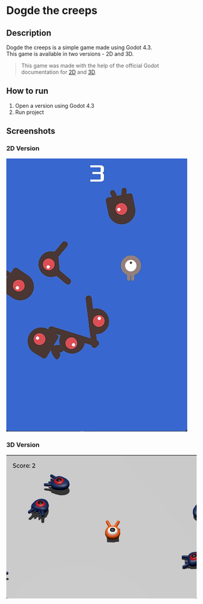 # Dogde the creeps

## Description

Dogde the creeps is a simple game made using Godot 4.3.  
This game is available in two versions - 2D and 3D.

>This game was made with the help of the official Godot documentation for [2D](https://docs.godotengine.org/en/stable/getting_started/first_2d_game/index.html) and [3D](https://docs.godotengine.org/en/stable/getting_started/first_3d_game/index.html).

## How to run

1. Open a version using Godot 4.3
2. Run project

## Screenshots

### 2D Version

![2D](https://github.com/ChrisTs8920/godot-dodge-the-creeps/blob/main/screenshots/Screenshot_1.jpg?raw=true)

### 3D Version

![3D](https://github.com/ChrisTs8920/godot-dodge-the-creeps/blob/main/screenshots/Screenshot_2.jpg?raw=true)
